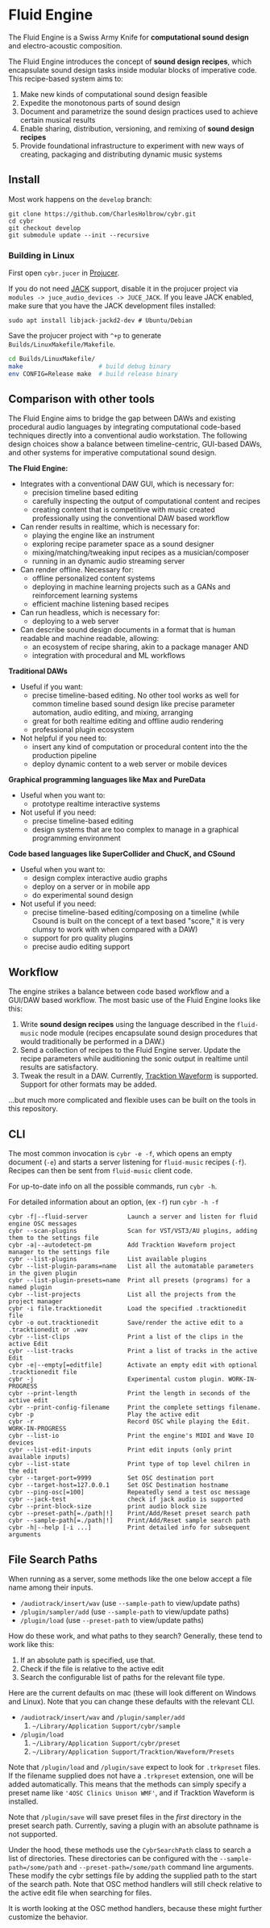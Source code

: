 # Fluid Engine

The Fluid Engine is a Swiss Army Knife for **computational sound design** and electro-acoustic composition.

The Fluid Engine introduces the concept of **sound design recipes**, which encapsulate sound design tasks inside modular blocks of imperative code. This recipe-based system aims to:

1. Make new kinds of computational sound design feasible
1. Expedite the monotonous parts of sound design
1. Document and parametrize the sound design practices used to achieve certain musical results
1. Enable sharing, distribution, versioning, and remixing of **sound design recipes**
1. Provide foundational infrastructure to experiment with new ways of creating, packaging and distributing dynamic music systems

## Install

Most work happens on the `develop` branch:

```
git clone https://github.com/CharlesHolbrow/cybr.git
cd cybr
git checkout develop
git submodule update --init --recursive
```

### Building in Linux

First open `cybr.jucer` in [Projucer](https://juce.com/discover/projucer).

If you do not need [JACK](https://jackaudio.org/) support, disable it in the
projucer project via `modules -> juce_audio_devices -> JUCE_JACK`. If you leave
JACK enabled, make sure that you have the JACK development files installed:

```
sudo apt install libjack-jackd2-dev # Ubuntu/Debian
```

Save the projucer project with `^+p` to generate `Builds/LinuxMakefile/Makefile`.

```sh
cd Builds/LinuxMakefile/
make                     # build debug binary
env CONFIG=Release make  # build release binary
```

## Comparison with other tools

The Fluid Engine aims to bridge the gap between DAWs and existing procedural audio languages by integrating computational code-based techniques directly into a conventional audio workstation. The following design choices show a balance between timeline-centric, GUI-based DAWs, and other systems for imperative computational sound design.

**The Fluid Engine:**
- Integrates with a conventional DAW GUI, which is necessary for:
  - precision timeline based editing
  - carefully inspecting the output of computational content and recipes
  - creating content that is competitive with music created professionally using the conventional DAW based workflow
- Can render results in realtime, which is necessary for:
  - playing the engine like an instrument
  - exploring recipe parameter space as a sound designer
  - mixing/matching/tweaking input recipes as a musician/composer
  - running in an dynamic audio streaming server
- Can render offline. Necessary for:
  - offline personalized content systems
  - deploying in machine learning projects such as a GANs and reinforcement learning systems
  - efficient machine listening based recipes
- Can run headless, which is necessary for:
  - deploying to a web server
- Can describe sound design documents in a format that is human readable and machine readable, allowing:
  - an ecosystem of recipe sharing, akin to a package manager AND
  - integration with procedural and ML workflows

**Traditional DAWs**
  - Useful if you want:
    - precise timeline-based editing. No other tool works as well for common timeline based sound design like precise parameter automation, audio editing, and mixing, arranging
    - great for both realtime editing and offline audio rendering
    - professional plugin ecosystem
  - Not helpful if you need to:
    - insert any kind of computation or procedural content into the the production pipeline
    - deploy dynamic content to a web server or mobile devices

**Graphical programming languages like Max and PureData**
  - Useful when you want to:
    - prototype realtime interactive systems
  - Not useful if you need:
    - precise timeline-based editing
    - design systems that are too complex to manage in a graphical programming environment

**Code based languages like SuperCollider and ChucK, and CSound**
  - Useful when you want to:
    - design complex interactive audio graphs
    - deploy on a server or in mobile app
    - do experimental sound design
  - Not useful if you need:
    - precise timeline-based editing/composing on a timeline (while Csound is built on the concept of a text based "score," it is very clumsy to work with when compared with a DAW)
    - support for pro quality plugins
    - precise audio editing support

## Workflow

The engine strikes a balance between code based workflow and a GUI/DAW based workflow. The most basic use of the Fluid Engine looks like this:

1. Write **sound design recipes** using the language described in the `fluid-music` node module (recipes encapsulate sound design procedures that would traditionally be performed in a DAW.)
2. Send a collection of recipes to the Fluid Engine server. Update the recipe parameters while auditioning the sonic output in realtime until results are satisfactory.
3. Tweak the result in a DAW. Currently, [Tracktion Waveform](https://www.tracktion.com/products/waveform) is supported. Support for other formats may be added.

...but much more complicated and flexible uses can be built on the tools in this repository.

## CLI

The most common invocation is `cybr -e -f`, which opens an empty document (`-e`) and starts a server listening for `fluid-music` recipes (`-f`). Recipes can then be sent from `fluid-music` client code.

For up-to-date info on all the possible commands, run `cybr -h`.

For detailed information about an option,  (ex `-f`) run `cybr -h -f`

```
cybr -f|--fluid-server           Launch a server and listen for fluid engine OSC messages
cybr --scan-plugins              Scan for VST/VST3/AU plugins, adding them to the settings file
cybr -a|--autodetect-pm          Add Tracktion Waveform project manager to the settings file
cybr --list-plugins              List available plugins
cybr --list-plugin-params=name   List all the automatable parameters in the given plugin
cybr --list-plugin-presets=name  Print all presets (programs) for a named plugin
cybr --list-projects             List all the projects from the project manager
cybr -i file.tracktionedit       Load the specified .tracktionedit file
cybr -o out.tracktionedit        Save/render the active edit to a .tracktionedit or .wav
cybr --list-clips                Print a list of the clips in the active Edit
cybr --list-tracks               Print a list of tracks in the active Edit
cybr -e|--empty[=editfile]       Activate an empty edit with optional .tracktionedit file
cybr -j                          Experimental custom plugin. WORK-IN-PROGRESS
cybr --print-length              Print the length in seconds of the active edit
cybr --print-config-filename     Print the complete settings filename.
cybr -p                          Play the active edit
cybr -r                          Record OSC while playing the Edit. WORK-IN-PROGRESS
cybr --list-io                   Print the engine's MIDI and Wave IO devices
cybr --list-edit-inputs          Print edit inputs (only print available inputs)
cybr --list-state                Print type of top level chilren in the edit
cybr --target-port=9999          Set OSC destination port
cybr --target-host=127.0.0.1     Set OSC Destination hostname
cybr --ping-osc[=100]            Repeatedly send a test osc message
cybr --jack-test                 check if jack audio is supported
cybr --print-block-size          print audio block size
cybr --preset-path[=./path|!]    Print/Add/Reset preset search path
cybr --sample-path[=./path|!]    Print/Add/Reset sample search path
cybr -h|--help [-i ...]          Print detailed info for subsequent arguments
```

## File Search Paths

When running as a server, some methods like the one below accept a file name among their inputs.

- `/audiotrack/insert/wav` (use `--sample-path` to view/update paths)
- `/plugin/sampler/add` (use `--sample-path` to view/update paths)
- `/plugin/load` (use `--preset-path` to view/update paths)

How do these work, and what paths to they search? Generally, these tend to work like this:

1. If an absolute path is specified, use that.
1. Check if the file is relative to the active edit
1. Search the configurable list of paths for the relevant file type.

Here are the current defaults on mac (these will look different on Windows and Linux). Note that you can change these defaults with the relevant CLI.

- `/audiotrack/insert/wav` and `/plugin/sampler/add`
  1. `~/Library/Application Support/cybr/sample`
- `/plugin/load`
  1. `~/Library/Application Support/cybr/preset`
  1. `~/Library/Application Support/Tracktion/Waveform/Presets`

Note that `/plugin/load` and `/plugin/save` expect to look for `.trkpreset` files. If the filename supplied does not have a `.trkpreset` extension, one will be added automatically. This means that the methods can simply specify a preset name like `'4OSC Clinics Unison WMF'`, and if Tracktion Waveform is installed.

Note that `/plugin/save` will save preset files in the *first* directory in the preset search path. Currently, saving a plugin with an absolute pathname is not supported.

Under the hood, these methods use the `CybrSearchPath` class to search a list of directories. These directories can be configured with the `--sample-path=/some/path` and `--preset-path=/some/path` command line arguments. These modify the cybr settings file by adding the supplied path to the start of the search path. Note that OSC method handlers will still check relative to the active edit file when searching for files.

It is worth looking at the OSC method handlers, because these might further customize the behavior.
